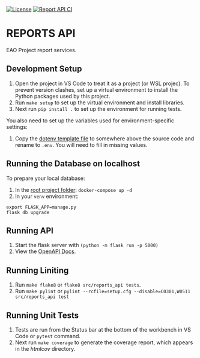 [![License](https://img.shields.io/badge/License-Apache%202.0-blue.svg)](../LICENSE)
[![Report API CI](https://github.com/bcgov/eao-project-reports/actions/workflows/reports-api-ci.yml/badge.svg)](https://github.com/bcgov/eao-project-reports/actions/workflows/reports-api-ci.yml)


# REPORTS API

EAO Project report services.


## Development Setup

1. Open the project in VS Code to treat it as a project (or WSL projec). To prevent version clashes, set up a
virtual environment to install the Python packages used by this project.
2. Run `make setup` to set up the virtual environment and install libraries.
3. Next run `pip install .` to set up the environment for running tests.

You also need to set up the variables used for environment-specific settings:
1. Copy the [dotenv template file](./docs/dotenv_template) to somewhere above the source code and rename to `.env`. You will need to fill in missing values.

## Running the Database on localhost

To prepare your local database:
1. In the [root project folder](../docker/docker-compose.yml): `docker-compose up -d`
2. In your `venv` environment: 
```
export FLASK_APP=manage.py 
flask db upgrade
```


## Running API

1. Start the flask server with `(python -m flask run -p 5000)`
2. View the [OpenAPI Docs](http://127.0.0.1:5000/api/v1).

## Running Liniting

1. Run `make flake8` or `flake8 src/reports_api tests`.
2. Run `make pylint` or `pylint --rcfile=setup.cfg --disable=C0301,W0511 src/reports_api test`

## Running Unit Tests

1. Tests are run from the Status bar at the bottom of the workbench in VS Code or `pytest` command.
2. Next run `make coverage` to generate the coverage report, which appears in the *htmlcov* directory.


